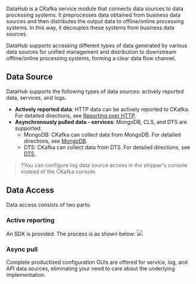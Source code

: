 DataHub is a CKafka service module that connects data sources to data processing systems. It preprocesses data obtained from business data sources and then distributes the output data to offline/online processing systems. In this way, it decouples these systems from business data sources.

DataHub supports accessing different types of data generated by various data sources for unified management and distribution to downstream offline/online processing systems, forming a clear data flow channel.

## Data Source

DataHub supports the following types of data sources: actively reported data, services, and logs.

- **Actively reported data**: HTTP data can be actively reported to CKafka. For detailed directions, see [Reporting over HTTP](https://intl.cloud.tencent.com/document/product/597/46807).
- **Asynchronously pulled data - services**: MongoDB, CLS, and DTS are supported.
  - MongoDB: CKafka can collect data from MongoDB. For detailed directions, see [MongoDB](https://intl.cloud.tencent.com/document/product/597/46810).
  - DTS: CKafka can collect data from DTS. For detailed directions, see [DTS](https://intl.cloud.tencent.com/document/product/597/46811).

> ?You can configure log data source access in the shipper's console instead of the CKafka console.



## Data Access

Data access consists of two parts:

### Active reporting

An SDK is provided. The process is as shown below:
![](https://qcloudimg.tencent-cloud.cn/raw/1e6792185d7c1f8bd135cd6df1e3965a.png)

### Async pull

Complete productized configuration GUIs are offered for service, log, and API data sources, eliminating your need to care about the underlying implementation.
